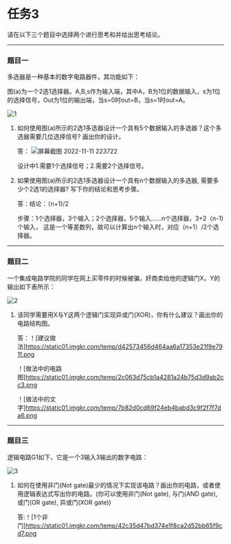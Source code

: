 # 任务3
请在以下三个题目中选择两个进行思考和并给出思考结论。

***

### 题目一
多选器是一种基本的数字电路器件，其功能如下：

图(a)为一个2选1选择器。A,B,s作为输入端，其中A，B为1位的数据输入，s为1位的选择信号，Out为1位的输出端，当s=0时out=B，当s=1时out=A。

![1](./image/1.png)

1. 如何使用图(a)所示的2选1多选器设计一个具有5个数据输入的多选器？这个多选器需要几位选择信号? 画出你的设计。
    
    答：
    ![屏幕截图 2022-11-11 223722](https://user-images.githubusercontent.com/115988076/201381173-83bc4f89-5fb8-48d9-9d4f-7ec1f6c1cea6.png)

    设计中1.需要1个选择信号；2.需要2个选择信号。

2. 如果使用图(a)所示的2选1多选器设计一个具有n个数据输入的多选器, 需要多少个2选1的选择器? 写下你的结论和思考步骤。

    答：结论：（n+1)/2
    
    步骤：1个选择器，3个输入；2个选择器，5个输入……n个选择器，3+2（n-1)个输入，
    这是一个等差数列，故可以计算出n个输入时，对应（n+1）/2个选择器。
***

### 题目二
一个集成电路学院的同学在网上买零件的时候被骗，奸商卖给他的逻辑门X，Y的输出如下表所示：

![2](./image/2.png)

1. 该同学需要用X与Y这两个逻辑门实现异或门(XOR)，你有什么建议？画出你的电路结构图。

    答：！[建议做法]https://static01.imgkr.com/temp/d42573456d464aa6a17353e21f9e791f.png
    
    ！[做法中的电路图]https://static01.imgkr.com/temp/2c063d75cb1a4281a24b75d3d9ab2cc3.png

    ！[做法中的文字]https://static01.imgkr.com/temp/7b82d0cd69f24eb4babd3c9f2f7f7da6.png

***

### 题目三

逻辑电路G1如下，它是一个3输入3输出的数字电路：

![3](./image/3.png)

1. 如何在使用非门(Not gate)最少的情况下实现该电路？画出你的电路，或者使用逻辑表达式写出你的电路。(你可以使用非门(Not gate), 与门(AND gate), 或门(OR gate), 异或门(XOR gate))

    答:！[1个非门]https://static01.imgkr.com/temp/42c35d47bd374e1f8ca2d52bb65f9cd7.png
